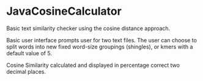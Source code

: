 # JavaCosineCalculator
Basic text similarity checker using the cosine distance approach.

Basic user interface prompts user for two text files. The user can choose
to split words into new fixed word-size groupings (shingles), or kmers with 
a default value of 5. 

Cosine Similarity calculated and displayed in percentage correct two decimal places.
